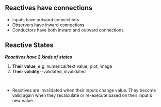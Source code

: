 ## Reactives have connections

* Inputs have outward connections
* Observers have inward connections
* Conductors have both inward and outward connections

## Reactive States

***Reactives have 2 kinds of states***

1. **Their value**, e.g. numerical/text value, plot, image
2. **Their validity**--validated, invalidated

<br>

- Reactives are invalidated when their inputs change value. They become valid again when they recalculate or re-execute based on their input's new value.
